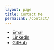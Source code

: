 ```yaml
---
layout: page
title: Contact Me
permalink: /contact/
---
```


- [Email](mailto:msgonzalez@utexas.edu)
- [LinkedIn](https://www.linkedin.com/in/melanie-s-gonzalez/)
- [GitHub](https://github.com/melaniesgonzalez/)
